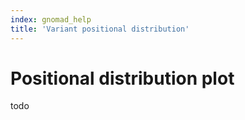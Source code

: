 ```yaml
---
index: gnomad_help
title: 'Variant positional distribution'
---
```


# Positional distribution plot

todo

